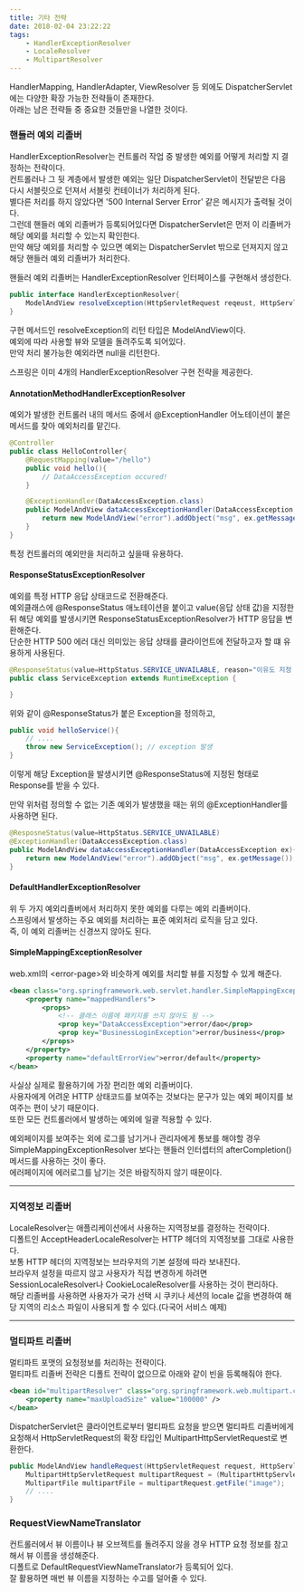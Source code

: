 ```yaml
---
title: 기타 전략
date: 2018-02-04 23:22:22
tags:
    - HandlerExceptionResolver
    - LocaleResolver
    - MultipartResolver
---
```


HandlerMapping, HandlerAdapter, ViewResolver 등 외에도 DispatcherServlet에는 다양한 확장 가능한 전략들이 존재한다.  
아래는 남은 전략들 중 중요한 것들만을 나열한 것이다.  

### 핸들러 예외 리졸버
HandlerExceptionResolver는 컨트롤러 작업 중 발생한 예외를 어떻게 처리할 지 결정하는 전략이다.  
컨트롤러나 그 뒷 계층에서 발생한 예외는 일단 DispatcherServlet이 전달받은 다음 다시 서블릿으로 던져서 서블릿 컨테이너가 처리하게 된다.  
별다른 처리를 하지 않았다면 '500 Internal Server Error' 같은 메시지가 출력될 것이다.  
그런데 핸들러 예외 리졸버가 등록되어있다면 DispatcherServlet은 먼저 이 리졸버가 해당 예외를 처리할 수 있는지 확인한다.  
만약 해당 예외를 처리할 수 있으면 예외는 DispatcherServlet 밖으로 던져지지 않고 해당 핸들러 예외 리졸버가 처리한다.  

핸들러 예외 리졸버는 HandlerExceptionResolver 인터페이스를 구현해서 생성한다.  
```java
public interface HandlerExceptionResolver{
    ModelAndView resolveException(HttpServletRequest reqeust, HttpServletResponse response, Object handler, Exception ex);
}
```
구현 메서드인 resolveException의 리턴 타입은 ModelAndView이다.  
예외에 따라 사용할 뷰와 모델을 돌려주도록 되어있다.  
만약 처리 불가능한 예외라면 null을 리턴한다.  

스프링은 이미 4개의 HandlerExceptionResolver 구현 전략을 제공한다.  

#### AnnotationMethodHandlerExceptionResolver
예외가 발생한 컨트롤러 내의 메서드 중에서 @ExceptionHandler 어노테이션이 붙은 메서드를 찾아 예외처리를 맡긴다.  
```java
@Controller
public class HelloController{
    @RequestMapping(value="/hello")
    public void hello(){
        // DataAccessException occured!
    }

    @ExceptionHandler(DataAccessException.class)
    public ModelAndView dataAccessExceptionHandler(DataAccessException ex){
        return new ModelAndView("error").addObject("msg", ex.getMessage());
    }
}
```
특정 컨트롤러의 예외만을 처리하고 싶을때 유용하다.  

#### ResponseStatusExceptionResolver
예외를 특정 HTTP 응답 상태코드로 전환해준다.  
예외클래스에 @ResponseStatus 애노테이션을 붙이고 value(응답 상태 값)을 지정한 뒤 해당 예외를 발생시키면 ResponseStatusExceptionResolver가 HTTP 응답을 변환해준다.  
단순한 HTTP 500 에러 대신 의미있는 응답 상태를 클라이언트에 전달하고자 할 떄 유용하게 사용된다.  
```java
@ResponseStatus(value=HttpStatus.SERVICE_UNVAILABLE, reason="이유도 지정 가능")
public class ServiceException extends RuntimeException {

}
```
위와 같이 @ResponseStatus가 붙은 Exception을 정의하고,  
```java
public void helloService(){
    // ....
    throw new ServiceException(); // exception 발생
}
```
이렇게 해당 Exception을 발생시키면 @ResponseStatus에 지정된 형태로 Response를 받을 수 있다.  

만약 위처럼 정의할 수 없는 기존 예외가 발생했을 때는 위의 @ExceptionHandler를 사용하면 된다.  
```java
@ResposneStatus(value=HttpStatus.SERVICE_UNVAILABLE)
@ExceptionHandler(DataAccessException.class)
public ModelAndView dataAccessExceptionHandler(DataAccessException ex){
    return new ModelAndView("error").addObject("msg", ex.getMessage());
}
```

#### DefaultHandlerExceptionResolver
위 두 가지 예외리졸버에서 처리하지 못한 예외를 다루는 예외 리졸버이다.  
스프링에서 발생하는 주요 예외를 처리하는 표준 예외처리 로직을 담고 있다.  
즉, 이 예외 리졸버는 신경쓰지 않아도 된다.  

#### SimpleMappingExceptionResolver
web.xml의 \<error-page\>와 비슷하게 예외를 처리할 뷰를 지정할 수 있게 해준다.  
```xml
<bean class="org.springframework.web.servlet.handler.SimpleMappingExceptionResolver">
    <property name="mappedHandlers">
        <props>
            <!-- 클래스 이름에 패키지를 쓰지 않아도 됨 -->
            <prop key="DataAccessException">error/dao</prop>
            <prop key="BusinessLoginException">error/business</prop>            
        </props>
    </property>
    <property name="defaultErrorView">error/default</property>
</bean>
```
사실상 실제로 활용하기에 가장 편리한 예외 리졸버이다.  
사용자에게 어려운 HTTP 상태코드를 보여주는 것보다는 문구가 있는 예외 페이지를 보여주는 편이 낫기 때문이다.  
또한 모든 컨트롤러에서 발생하는 예외에 일괄 적용할 수 있다.  

예외페이지를 보여주는 외에 로그를 남기거나 관리자에게 통보를 해야할 경우 SimpleMappingExceptionResolver 보다는 핸들러 인터셉터의 afterCompletion() 메서드를 사용하는 것이 좋다.  
에러페이지에 에러로그를 남기는 것은 바람직하지 않기 때문이다.  

---

### 지역정보 리졸버
LocaleResolver는 애플리케이션에서 사용하는 지역정보를 결정하는 전략이다.  
디폴트인 AcceptHeaderLocaleResolver는 HTTP 헤더의 지역정보를 그대로 사용한다.  
보통 HTTP 헤더의 지역정보는 브라우저의 기본 설정에 따라 보내진다.  
브라우저 설정을 따르지 않고 사용자가 직접 변경하게 하려면 SessionLocaleResolver나 CookieLocaleResolver를 사용하는 것이 편리하다.  
해당 리졸버를 사용하면 사용자가 국가 선택 시 쿠키나 세션의 locale 값을 변경하여 해당 지역의 리소스 파일이 사용되게 할 수 있다.(다국어 서비스 예제)  

---

### 멀티파트 리졸버
멀티파트 포맷의 요청정보를 처리하는 전략이다.  
멀티파트 리졸버 전략은 디폴트 전략이 없으므로 아래와 같이 빈을 등록해줘야 한다.  
```xml
<bean id="multipartResolver" class="org.springframework.web.multipart.commons.CommonsMultipartResolver">
    <property name="maxUploadSize" value="100000" />
</bean>
```
DispatcherServlet은 클라이언트로부터 멀티파트 요청을 받으면 멀티파트 리졸버에게 요청해서 HttpServletRequest의 확장 타입인 MultipartHttpServletRequest로 변환한다.  
```java
public ModelAndView handleRequest(HttpServletRequest request, HttpServletResponse response){
    MultipartHttpServletRequest multipartRequest = (MultipartHttpServletRequest) request;
    MultipartFile multipartFile = multipartRequest.getFile("image");
    // ....
}
```

### RequestViewNameTranslator
컨트롤러에서 뷰 이름이나 뷰 오브젝트를 돌려주지 않을 경우 HTTP 요청 정보를 참고해서 뷰 이름을 생성해준다.  
디폴트로 DefaultRequestViewNameTranslator가 등록되어 있다.  
잘 활용하면 매번 뷰 이름을 지정하는 수고를 덜어줄 수 있다.

<!-- more -->